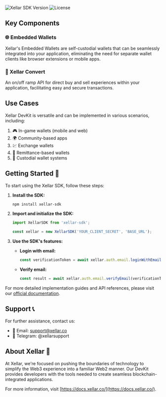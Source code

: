 ![Xellar SDK Version](https://img.shields.io/badge/XellarSDK-v1.0.0-blue.svg)
![License](https://img.shields.io/badge/license-MIT-green.svg)

## Key Components

### 🌐 Embedded Wallets

Xellar's Embedded Wallets are self-custodial wallets that can be seamlessly integrated into your application, eliminating the need for separate wallet clients like browser extensions or mobile apps.

### 💱 Xellar Convert

An on/off ramp API for direct buy and sell experiences within your application, facilitating easy and secure transactions.

## Use Cases

Xellar DevKit is versatile and can be implemented in various scenarios, including:

1. 🎮 In-game wallets (mobile and web)
2. 🌍 Community-based apps
3. 💹 Exchange wallets
4. 💸 Remittance-based wallets
5. 🏦 Custodial wallet systems

## Getting Started 🚀

To start using the Xellar SDK, follow these steps:

1. **Install the SDK:**
   ```bash
   npm install xellar-sdk
   ```

2. **Import and initialize the SDK:**
   ```typescript
   import XellarSDK from 'xellar-sdk';

   const xellar = new XellarSDK('YOUR_CLIENT_SECRET', 'BASE_URL');
   ```

3. **Use the SDK's features:**

   - **Login with email:**
     ```typescript
     const verificationToken = await xellar.auth.email.loginWithEmail('user@example.com');
     ```

   - **Verify email:**
     ```typescript
     const result = await xellar.auth.email.verifyEmail(verificationToken, 'OTP_CODE');
     ```

For more detailed implementation guides and API references, please visit our [official documentation](https://docs.xellar.co/).

## Support 📞

For further assistance, contact us:

- 📧 Email: support@xellar.co
- 📱 Telegram: @xellarsupport

## About Xellar 🌟

At Xellar, we're focused on pushing the boundaries of technology to simplify the Web3 experience into a familiar Web2 manner. Our DevKit provides developers with the tools needed to create seamless blockchain-integrated applications.

For more information, visit [https://docs.xellar.co/](https://docs.xellar.co/).
